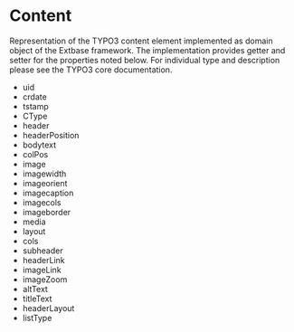 Content
=======

Representation of the TYPO3 content element implemented as domain object of the Extbase framework.
The implementation provides getter and setter for the properties noted below.
For individual type and description please see the TYPO3 core documentation.

* uid
* crdate
* tstamp
* CType
* header
* headerPosition
* bodytext
* colPos
* image
* imagewidth
* imageorient
* imagecaption
* imagecols
* imageborder
* media
* layout
* cols
* subheader
* headerLink
* imageLink
* imageZoom
* altText
* titleText
* headerLayout
* listType
